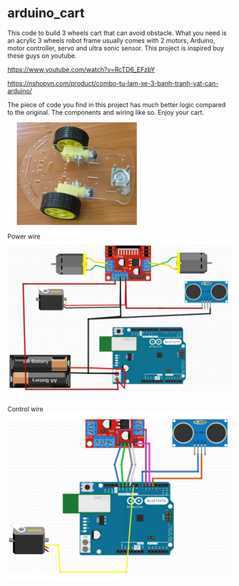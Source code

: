 # arduino_cart
This code to build 3 wheels cart that can avoid obstacle. What you need is an acrylic 3 wheels robot frame usually comes with 2 motors, Arduino, motor controller, servo and ultra sonic sensor.
This project is inspired buy these guys on youtube. 

https://www.youtube.com/watch?v=RcTD6_EFzbY

https://nshopvn.com/product/combo-tu-lam-xe-3-banh-tranh-vat-can-arduino/

The piece of code you find in this project has much better logic compared to the original.
The components and wiring like so. Enjoy your cart.

![alt text](https://github.com/hoanghuy89/arduino_cart/raw/main/frame.jpg?raw=true)

Power wire
![alt text](https://github.com/hoanghuy89/arduino_cart/raw/main/wiring1.jpg?raw=true)

Control wire
![alt text](https://github.com/hoanghuy89/arduino_cart/raw/main/wiring2.jpg?raw=true)



